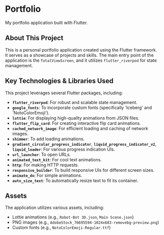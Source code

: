 # Portfolio

My portfolio application built with Flutter.

## About This Project

This is a personal portfolio application created using the Flutter framework. It serves as a showcase of projects and skills. The main entry point of the application is the `TotalViewScreen`, and it utilizes `flutter_riverpod` for state management.

## Key Technologies & Libraries Used

This project leverages several Flutter packages, including:

*   **`flutter_riverpod`**: For robust and scalable state management.
*   **`google_fonts`**: To incorporate custom fonts (specifically 'Iceberg' and 'NotoColorEmoji').
*   **`lottie`**: For displaying high-quality animations from JSON files.
*   **`flutter_flip_card`**: For creating interactive flip card animations.
*   **`cached_network_image`**: For efficient loading and caching of network images.
*   **`shimmer`**: To add loading animations.
*   **`gradient_circular_progress_indicator`**, **`liquid_progress_indicator_v2`**, **`liquid_loader`**: For various progress indication UIs.
*   **`url_launcher`**: To open URLs.
*   **`animated_text_kit`**: For cool text animations.
*   **`http`**: For making HTTP requests.
*   **`responsive_builder`**: To build responsive UIs for different screen sizes.
*   **`animate_do`**: For simple animations.
*   **`auto_size_text`**: To automatically resize text to fit its container.

## Assets

The application utilizes various assets, including:

*   Lottie animations (e.g., `Robot-Bot 3D.json`, `Main Scene.json`)
*   PNG images (e.g., `AdobeStock_76695594-1024x683-removebg-preview.png`)
*   Custom fonts (e.g., `NotoColorEmoji-Regular.ttf`)
